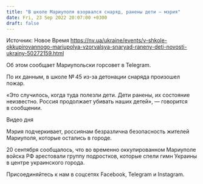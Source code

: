 ```yaml
---
title: "В школе Мариуполя взорвался снаряд, ранены дети — мэрия"
date: Fri, 23 Sep 2022 20:07:00 +0300
draft: false
---
```

Источник: Новое Время https://nv.ua/ukraine/events/v-shkole-okkupirovannogo-mariupolya-vzorvalsya-snaryad-raneny-deti-novosti-ukrainy-50272159.html


Об этом сообщает Мариупольски горсовет в Telegram.

По их данным, в школе № 45 из-за детонации снаряда произошел пожар.

«Это случилось, когда туда полезли дети. Дети ранены, их состояние неизвестно. Россия продолжает убивать наших детей», — говорится в сообщении.

 Видео дня   

Мэрия подчеркивает, россиянам безразлична безопасность жителей Мариуполя, которые остались в городе. 

20 сентября сообщалось, что во временно оккупированном Мариуполе войска РФ арестовали группу подростков, которые спели гимн Украины в центре украинского города.

Присоединяйтесь к нам в соцсетях Facebook, Telegram и Instagram.
